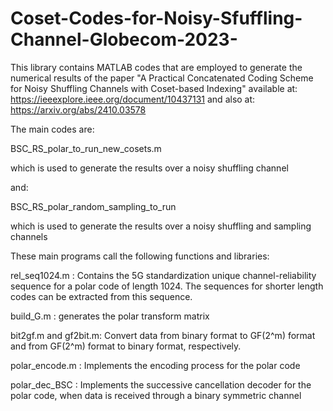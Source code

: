 # Coset-Codes-for-Noisy-Sfuffling-Channel-Globecom-2023-
This library contains MATLAB codes that are employed to generate the numerical results of the paper "A Practical Concatenated Coding Scheme for Noisy
Shuffling Channels with Coset-based Indexing" 
available at: https://ieeexplore.ieee.org/document/10437131
and also at: https://arxiv.org/abs/2410.03578


The main codes are:

BSC_RS_polar_to_run_new_cosets.m

which is used to generate the results over a noisy shuffling channel

and:

BSC_RS_polar_random_sampling_to_run

which is used to generate the results over a noisy shuffling and sampling channels

These main programs call the following functions and libraries:

rel_seq1024.m : 
Contains the  5G standardization unique channel-reliability sequence for a polar code of length 1024. 
The sequences for shorter length codes can be extracted from this sequence. 

build_G.m :
generates the polar transform matrix

bit2gf.m and gf2bit.m: 
Convert data from binary format to GF(2^m) format and from GF(2^m) format to binary format, respectively.

polar_encode.m :
Implements the encoding process for the polar code

polar_dec_BSC :
Implements the successive cancellation decoder for the polar code, when data is received through a binary symmetric channel


 
